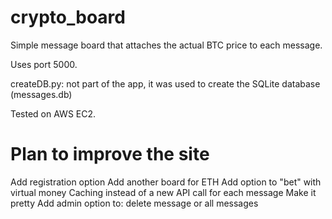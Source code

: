 # crypto_board
Simple message board that attaches the actual BTC price to each message.

Uses port 5000.

createDB.py: not part of the app, it was used to create the SQLite database (messages.db)

Tested on AWS EC2.

# Plan to improve the site

Add registration option
Add another board for ETH
Add option to "bet" with virtual money
Caching instead of a new API call for each message
Make it pretty
Add admin option to: delete message or all messages
